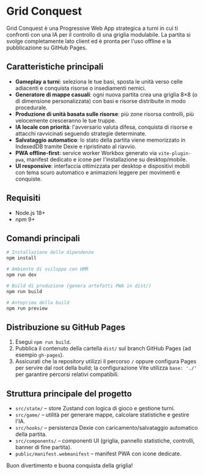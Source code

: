 # Grid Conquest

Grid Conquest è una Progressive Web App strategica a turni in cui ti confronti con una IA per il controllo di una griglia modulabile. La partita si svolge completamente lato client ed è pronta per l'uso offline e la pubblicazione su GitHub Pages.

## Caratteristiche principali

- **Gameplay a turni**: seleziona le tue basi, sposta le unità verso celle adiacenti e conquista risorse o insediamenti nemici.
- **Generatore di mappe casuali**: ogni nuova partita crea una griglia 8×8 (o di dimensione personalizzata) con basi e risorse distribuite in modo procedurale.
- **Produzione di unità basata sulle risorse**: più zone risorsa controlli, più velocemente cresceranno le tue truppe.
- **IA locale con priorità**: l'avversario valuta difesa, conquista di risorse e attacchi ravvicinati seguendo strategie determinate.
- **Salvataggio automatico**: lo stato della partita viene memorizzato in IndexedDB tramite Dexie e ripristinato al riavvio.
- **PWA offline-first**: service worker Workbox generato via `vite-plugin-pwa`, manifest dedicato e icone per l'installazione su desktop/mobile.
- **UI responsive**: interfaccia ottimizzata per desktop e dispositivi mobili con tema scuro automatico e animazioni leggere per movimenti e conquiste.

## Requisiti

- Node.js 18+
- npm 9+

## Comandi principali

```bash
# Installazione delle dipendenze
npm install

# Ambiente di sviluppo con HMR
npm run dev

# Build di produzione (genera artefatti PWA in dist/)
npm run build

# Anteprima della build
npm run preview
```

## Distribuzione su GitHub Pages

1. Esegui `npm run build`.
2. Pubblica il contenuto della cartella `dist/` sul branch GitHub Pages (ad esempio `gh-pages`).
3. Assicurati che la repository utilizzi il percorso `/` oppure configura Pages per servire dal root della build; la configurazione Vite utilizza `base: './'` per garantire percorsi relativi compatibili.

## Struttura principale del progetto

- `src/state/` – store Zustand con logica di gioco e gestione turni.
- `src/game/` – utilità per generare mappe, calcolare statistiche e gestire l'IA.
- `src/hooks/` – persistenza Dexie con caricamento/salvataggio automatico della partita.
- `src/components/` – componenti UI (griglia, pannello statistiche, controlli, banner di fine partita).
- `public/manifest.webmanifest` – manifest PWA con icone dedicate.

Buon divertimento e buona conquista della griglia!
